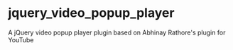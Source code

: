 jquery_video_popup_player
=========================

A jQuery video popup player plugin based on Abhinay Rathore's plugin for YouTube